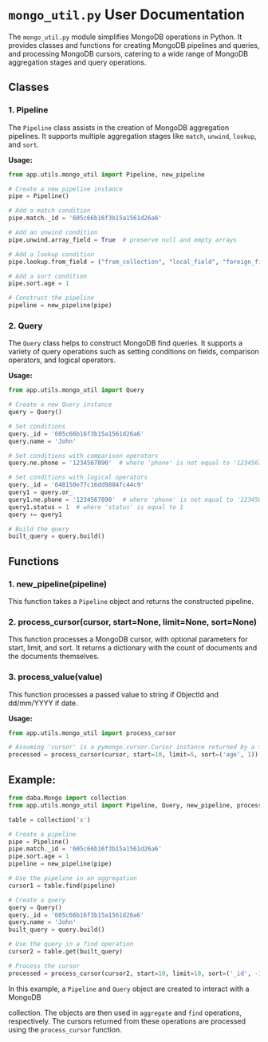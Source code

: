 # `mongo_util.py` User Documentation

The `mongo_util.py` module simplifies MongoDB operations in Python. It provides classes and functions for creating MongoDB pipelines and queries, and processing MongoDB cursors, catering to a wide range of MongoDB aggregation stages and query operations.

## Classes

### 1. Pipeline
The `Pipeline` class assists in the creation of MongoDB aggregation pipelines. It supports multiple aggregation stages like `match`, `unwind`, `lookup`, and `sort`.

**Usage:**

```python
from app.utils.mongo_util import Pipeline, new_pipeline

# Create a new pipeline instance
pipe = Pipeline()

# Add a match condition
pipe.match._id = '605c66b16f3b15a1561d26a6'

# Add an unwind condition
pipe.unwind.array_field = True  # preserve null and empty arrays

# Add a lookup condition
pipe.lookup.from_field = ("from_collection", "local_field", "foreign_field", "as_field")

# Add a sort condition
pipe.sort.age = 1  

# Construct the pipeline
pipeline = new_pipeline(pipe)
```

### 2. Query
The `Query` class helps to construct MongoDB find queries. It supports a variety of query operations such as setting conditions on fields, comparison operators, and logical operators.

**Usage:**

```python
from app.utils.mongo_util import Query

# Create a new Query instance
query = Query()

# Set conditions
query._id = '605c66b16f3b15a1561d26a6'
query.name = 'John'

# Set conditions with comparison operators
query.ne.phone = '1234567890'  # where 'phone' is not equal to '1234567890'

# Set conditions with logical operators
query._id = '648150e77c16dd9884fc44c9'
query1 = query.or_
query1.ne.phone = '1234567890'  # where 'phone' is not equal to '1234567890' or
query1.status = 1  # where 'status' is equal to 1
query += query1

# Build the query
built_query = query.build()
```

## Functions

### 1. new_pipeline(pipeline)
This function takes a `Pipeline` object and returns the constructed pipeline.

### 2. process_cursor(cursor, start=None, limit=None, sort=None)
This function processes a MongoDB cursor, with optional parameters for start, limit, and sort. It returns a dictionary with the count of documents and the documents themselves.

### 3. process_value(value)
This function processes a passed value to string if ObjectId and dd/mm/YYYY if date.

**Usage:**

```python
from app.utils.mongo_util import process_cursor

# Assuming 'cursor' is a pymongo.cursor.Cursor instance returned by a find() call
processed = process_cursor(cursor, start=10, limit=5, sort=('age', 1))
```

## Example:

```python
from daba.Mongo import collection
from app.utils.mongo_util import Pipeline, Query, new_pipeline, process_cursor

table = collection('x')

# Create a pipeline
pipe = Pipeline()
pipe.match._id = '605c66b16f3b15a1561d26a6'
pipe.sort.age = 1
pipeline = new_pipeline(pipe)

# Use the pipeline in an aggregation
cursor1 = table.find(pipeline)

# Create a query
query = Query()
query._id = '605c66b16f3b15a1561d26a6'
query.name = 'John'
built_query = query.build()

# Use the query in a find operation
cursor2 = table.get(built_query)

# Process the cursor
processed = process_cursor(cursor2, start=10, limit=10, sort=('_id', -1))
```

In this example, a `Pipeline` and `Query` object are created to interact with a MongoDB

 collection. The objects are then used in `aggregate` and `find` operations, respectively. The cursors returned from these operations are processed using the `process_cursor` function.